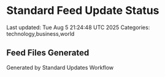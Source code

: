 # Standard Feed Update Status
Last updated: Tue Aug  5 21:24:48 UTC 2025
Categories: technology,business,world

## Feed Files Generated

Generated by Standard Updates Workflow
